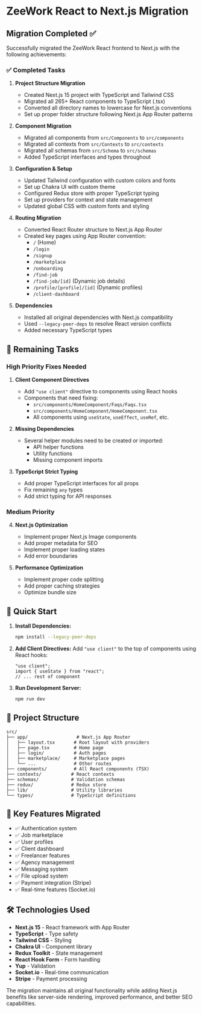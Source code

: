 # ZeeWork React to Next.js Migration

## Migration Completed ✅

Successfully migrated the ZeeWork React frontend to Next.js with the following achievements:

### ✅ Completed Tasks

1. **Project Structure Migration**
   - Created Next.js 15 project with TypeScript and Tailwind CSS
   - Migrated all 265+ React components to TypeScript (.tsx)
   - Converted all directory names to lowercase for Next.js conventions
   - Set up proper folder structure following Next.js App Router patterns

2. **Component Migration**
   - Migrated all components from `src/Components` to `src/components`
   - Migrated all contexts from `src/Contexts` to `src/contexts`
   - Migrated all schemas from `src/Schema` to `src/schemas`
   - Added TypeScript interfaces and types throughout

3. **Configuration & Setup**
   - Updated Tailwind configuration with custom colors and fonts
   - Set up Chakra UI with custom theme
   - Configured Redux store with proper TypeScript typing
   - Set up providers for context and state management
   - Updated global CSS with custom fonts and styling

4. **Routing Migration**
   - Converted React Router structure to Next.js App Router
   - Created key pages using App Router convention:
     - `/` (Home)
     - `/login`
     - `/signup`
     - `/marketplace`
     - `/onboarding`
     - `/find-job`
     - `/find-job/[id]` (Dynamic job details)
     - `/profile/[profile]/[id]` (Dynamic profiles)
     - `/client-dashboard`

5. **Dependencies**
   - Installed all original dependencies with Next.js compatibility
   - Used `--legacy-peer-deps` to resolve React version conflicts
   - Added necessary TypeScript types

## 🔧 Remaining Tasks

### High Priority Fixes Needed

1. **Client Component Directives**
   - Add `"use client"` directive to components using React hooks
   - Components that need fixing:
     - `src/components/HomeComponent/Faqs/Faqs.tsx`
     - `src/components/HomeComponent/HomeComponent.tsx`
     - All components using `useState`, `useEffect`, `useRef`, etc.

2. **Missing Dependencies**
   - Several helper modules need to be created or imported:
     - API helper functions
     - Utility functions
     - Missing component imports

3. **TypeScript Strict Typing**
   - Add proper TypeScript interfaces for all props
   - Fix remaining `any` types
   - Add strict typing for API responses

### Medium Priority

4. **Next.js Optimization**
   - Implement proper Next.js Image components
   - Add proper metadata for SEO
   - Implement proper loading states
   - Add error boundaries

5. **Performance Optimization**
   - Implement proper code splitting
   - Add proper caching strategies
   - Optimize bundle size

## 🚀 Quick Start

1. **Install Dependencies:**
   ```bash
   npm install --legacy-peer-deps
   ```

2. **Add Client Directives:**
   Add `"use client"` to the top of components using React hooks:
   ```tsx
   "use client";
   import { useState } from "react";
   // ... rest of component
   ```

3. **Run Development Server:**
   ```bash
   npm run dev
   ```

## 📁 Project Structure

```
src/
├── app/                  # Next.js App Router
│   ├── layout.tsx       # Root layout with providers
│   ├── page.tsx         # Home page
│   ├── login/           # Auth pages
│   ├── marketplace/     # Marketplace pages
│   └── ...              # Other routes
├── components/          # All React components (TSX)
├── contexts/           # React contexts
├── schemas/            # Validation schemas
├── redux/              # Redux store
├── lib/                # Utility libraries
└── types/              # TypeScript definitions
```

## 🎯 Key Features Migrated

- ✅ Authentication system
- ✅ Job marketplace
- ✅ User profiles
- ✅ Client dashboard
- ✅ Freelancer features
- ✅ Agency management
- ✅ Messaging system
- ✅ File upload system
- ✅ Payment integration (Stripe)
- ✅ Real-time features (Socket.io)

## 🛠 Technologies Used

- **Next.js 15** - React framework with App Router
- **TypeScript** - Type safety
- **Tailwind CSS** - Styling
- **Chakra UI** - Component library
- **Redux Toolkit** - State management
- **React Hook Form** - Form handling
- **Yup** - Validation
- **Socket.io** - Real-time communication
- **Stripe** - Payment processing

The migration maintains all original functionality while adding Next.js benefits like server-side rendering, improved performance, and better SEO capabilities.